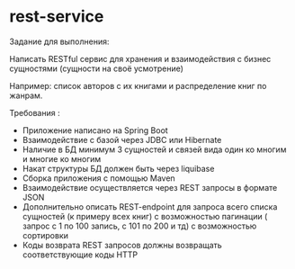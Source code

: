 # rest-service

Задание для выполнения:

Написать RESTful сервис для хранения и взаимодействия с бизнес сущностями (сущности на своë усмотрение)

Например: список авторов с их книгами и распределение книг по жанрам.

Требования :
- Приложение написано на Spring Boot
- Взаимодействие с базой через JDBC или Hibernate
- Наличие в БД минимум 3 сущностей и связей вида один ко многим и многие ко многим
- Накат структуры БД должен быть через liquibase
- Сборка приложения с помощью Maven
- Взаимодействие осуществляется через REST запросы в формате JSON
- Дополнительно описать REST-endpoint для запроса всего списка сущностей (к примеру всех книг) с возможностью пагинации ( запрос с 1 по 100 запись, с 101 по 200 и тд) c возможностью сортировки
- Коды возврата REST запросов должны возвращать соответствующие коды HTTP
